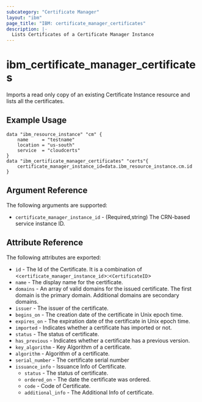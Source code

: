 ```yaml
---
subcategory: "Certificate Manager"
layout: "ibm"
page_title: "IBM: certificate_manager_certificates"
description: |-
  Lists Certificates of a Certificate Manager Instance
---
```


# ibm\_certificate_manager_certificates

Imports a read only copy of an existing Certificate Instance resource and lists all the certificates.

## Example Usage

```hcl
data "ibm_resource_instance" "cm" {
    name     = "testname"
    location = "us-south"
    service  = "cloudcerts"
}
data "ibm_certificate_manager_certificates" "certs"{
    certificate_manager_instance_id=data.ibm_resource_instance.cm.id
}
```

## Argument Reference

The following arguments are supported:

* `certificate_manager_instance_id` - (Required,string) The CRN-based service instance ID.

## Attribute Reference

The following attributes are exported:

* `id` - The Id of the Certificate. It is a combination of <`certificate_manager_instance_id`>:<`CertificateID`>
* `name` - The display name for the certificate.
* `domains` -  An array of valid domains for the issued certificate. The first domain is the primary domain. Additional domains are secondary domains.
* `issuer` - The issuer of the certificate.
* `begins_on` - The creation date of the certificate in Unix epoch time.
* `expires_on` - The expiration date of the certificate in Unix epoch time.
* `imported` - Indicates whether a certificate has imported or not.
* `status` - The status of certificate.
* `has_previous` - Indicates whether a certificate has a previous version.
* `key_algorithm` - Key Algorithm of a certificate.
* `algorithm` - Algorithm of a certificate.
* `serial_number` - The certificate serial number
* `issuance_info` - Issuance Info of Certificate.
    * `status` - The status of certificate.
    * `ordered_on` - The date the certificate was ordered.
    * `code` - Code of Certificate.
    * `additional_info` - The Additional Info of certificate.
